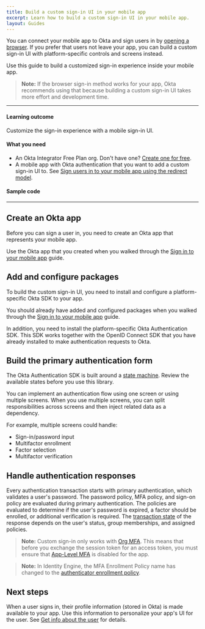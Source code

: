 ```yaml
---
title: Build a custom sign-in UI in your mobile app
excerpt: Learn how to build a custom sign-in UI in your mobile app.
layout: Guides
---
```


<ClassicDocOieVersionNotAvailable />

You can connect your mobile app to Okta and sign users in by [opening a browser](/docs/guides/sign-into-mobile-app-redirect/). If you prefer that users not leave your app, you can build a custom sign-in UI with platform-specific controls and screens instead.

Use this guide to build a customized sign-in experience inside your mobile app.

<EmbeddedBrowserWarning />

> **Note:** If the browser sign-in method works for your app, Okta recommends using that because building a custom sign-in UI takes more effort and development time.

---

#### Learning outcome

Customize the sign-in experience with a mobile sign-in UI.

#### What you need

* An Okta Integrator Free Plan org. Don't have one? [Create one for free](https://developer.okta.com/signup).
* A mobile app with Okta authentication that you want to add a custom sign-in UI to. See [Sign users in to your mobile app using the redirect model](/docs/guides/sign-into-mobile-app-redirect/).

#### Sample code

<StackSelector snippet="samplecode" noSelector/>

---

## Create an Okta app

Before you can sign a user in, you need to create an Okta app that represents your mobile app.

Use the Okta app that you created when you walked through the [Sign in to your mobile app](/docs/guides/sign-into-mobile-app-redirect/android/main/#create-an-okta-integration-for-your-app) guide.

## Add and configure packages

To build the custom sign-in UI, you need to install and configure a platform-specific Okta SDK to your app.

You should already have added and configured packages when you walked through the [Sign in to your mobile app](/docs/guides/sign-into-mobile-app/-/main/#add-packages) guide.

In addition, you need to install the platform-specific Okta Authentication SDK. This SDK works together with the OpenID Connect SDK that you have already installed to make authentication requests to Okta.

<StackSelector snippet="installoktaauthsdk" noSelector/>

## Build the primary authentication form

The Okta Authentication SDK is built around a [state machine](/docs/reference/api/authn/#transaction-state). Review the available states before you use this library.

You can implement an authentication flow using one screen or using multiple screens. When you use multiple screens, you can split responsibilities across screens and then inject related data as a dependency.

For example, multiple screens could handle:

* Sign-in/password input
* Multifactor enrollment
* Factor selection
* Multifactor verification

<StackSelector snippet="primaryauth" noSelector/>

## Handle authentication responses

Every authentication transaction starts with primary authentication, which validates a user's password. The password policy, MFA policy, and sign-on policy are evaluated during primary authentication. The policies are evaluated to determine if the user's password is expired, a factor should be enrolled, or additional verification is required. The [transaction state](/docs/api/resources/authn/#transaction-state) of the response depends on the user's status, group memberships, and assigned policies.

> **Note:** Custom sign-in only works with [Org MFA](/docs/guides/mfa/sms/main/#set-up-your-org-for-mfa). This means that before you exchange the session token for an access token, you must ensure that [App-Level MFA](https://help.okta.com/okta_help.htm?id=ext_MFA_App_Level) is disabled for the app.

> **Note:** In Identity Engine, the MFA Enrollment Policy name has changed to the [authenticator enrollment policy](https://developer.okta.com/docs/api/openapi/okta-management/management/tag/Policy/#tag/Policy/operation/createPolicy).

<StackSelector snippet="handle-responses" noSelector/>

## Next steps

When a user signs in, their profile information (stored in Okta) is made available to your app. Use this information to personalize your app's UI for the user. See [Get info about the user](/docs/guides/sign-into-mobile-app-redirect/-/main/#get-info-about-the-user) for details.
